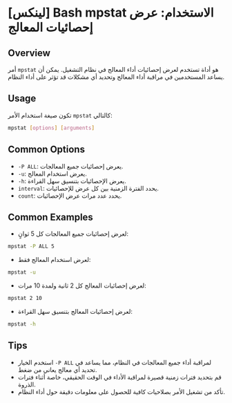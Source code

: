 # [لينكس] Bash mpstat الاستخدام: عرض إحصائيات المعالج

## Overview
أمر `mpstat` هو أداة تستخدم لعرض إحصائيات أداء المعالج في نظام التشغيل. يمكن أن يساعد المستخدمين في مراقبة أداء المعالج وتحديد أي مشكلات قد تؤثر على أداء النظام.

## Usage
تكون صيغة استخدام الأمر `mpstat` كالتالي:
```bash
mpstat [options] [arguments]
```

## Common Options
- `-P ALL`: يعرض إحصائيات جميع المعالجات.
- `-u`: يعرض استخدام المعالج.
- `-h`: يعرض الإحصائيات بتنسيق سهل القراءة.
- `interval`: يحدد الفترة الزمنية بين كل عرض للإحصائيات.
- `count`: يحدد عدد مرات عرض الإحصائيات.

## Common Examples
- لعرض إحصائيات جميع المعالجات كل 5 ثوانٍ:
```bash
mpstat -P ALL 5
```

- لعرض استخدام المعالج فقط:
```bash
mpstat -u
```

- لعرض إحصائيات المعالج كل 2 ثانية ولمدة 10 مرات:
```bash
mpstat 2 10
```

- لعرض إحصائيات المعالج بتنسيق سهل القراءة:
```bash
mpstat -h
```

## Tips
- استخدم الخيار `-P ALL` لمراقبة أداء جميع المعالجات في النظام، مما يساعد في تحديد أي معالج يعاني من ضغط.
- قم بتحديد فترات زمنية قصيرة لمراقبة الأداء في الوقت الحقيقي، خاصة أثناء فترات الذروة.
- تأكد من تشغيل الأمر بصلاحيات كافية للحصول على معلومات دقيقة حول أداء النظام.